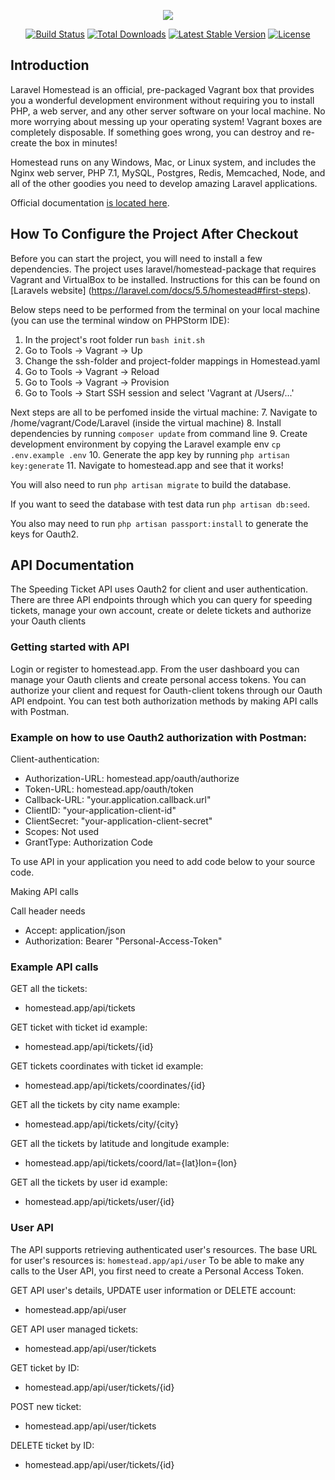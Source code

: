<p align="center"><img src="https://laravel.com/assets/img/components/logo-homestead.svg"></p>

<p align="center">
<a href="https://travis-ci.org/laravel/homestead"><img src="https://travis-ci.org/laravel/homestead.svg" alt="Build Status"></a>
<a href="https://packagist.org/packages/laravel/homestead"><img src="https://poser.pugx.org/laravel/homestead/d/total.svg" alt="Total Downloads"></a>
<a href="https://packagist.org/packages/laravel/homestead"><img src="https://poser.pugx.org/laravel/homestead/v/stable.svg" alt="Latest Stable Version"></a>
<a href="https://packagist.org/packages/laravel/homestead"><img src="https://poser.pugx.org/laravel/homestead/license.svg" alt="License"></a>
</p>

## Introduction

Laravel Homestead is an official, pre-packaged Vagrant box that provides you a wonderful development environment without requiring you to install PHP, a web server, and any other server software on your local machine. No more worrying about messing up your operating system! Vagrant boxes are completely disposable. If something goes wrong, you can destroy and re-create the box in minutes!

Homestead runs on any Windows, Mac, or Linux system, and includes the Nginx web server, PHP 7.1, MySQL, Postgres, Redis, Memcached, Node, and all of the other goodies you need to develop amazing Laravel applications.

Official documentation [is located here](https://laravel.com/docs/homestead).

## How To Configure the Project After Checkout

Before you can start the project, you will need to install a few dependencies.
The project uses laravel/homestead-package that requires Vagrant and VirtualBox to be installed. Instructions for this can be found on [Laravels website] (https://laravel.com/docs/5.5/homestead#first-steps).

Below steps need to be performed from the terminal on your local machine (you can use the terminal window on PHPStorm IDE):
1. In the project's root folder run `bash init.sh`
2. Go to Tools -> Vagrant -> Up
3. Change the ssh-folder and project-folder mappings in Homestead.yaml
4. Go to Tools -> Vagrant -> Reload
5. Go to Tools -> Vagrant -> Provision
6. Go to Tools -> Start SSH session and select 'Vagrant at /Users/...'

Next steps are all to be perfomed inside the virtual machine:
7. Navigate to /home/vagrant/Code/Laravel (inside the virtual machine)
8. Install dependencies by running `composer update` from command line
9. Create development environment by copying the Laravel example env `cp .env.example .env`
10. Generate the app key by running `php artisan key:generate`
11. Navigate to homestead.app and see that it works!

You will also need to run `php artisan migrate` to build the database.

If you want to seed the database with test data run `php artisan db:seed`.

You also may need to run `php artisan passport:install` to generate the keys for Oauth2.



## API Documentation
The Speeding Ticket API uses Oauth2 for client and user authentication.
There are three API endpoints through which you can query for speeding tickets, manage your own account,
create or delete tickets and authorize your Oauth clients
### Getting started with API
Login or register to homestead.app.
From the user dashboard you can manage your Oauth clients and create personal access tokens.
You can authorize your client and request for Oauth-client tokens through our Oauth API endpoint.
You can test both authorization methods by making API calls with Postman.
### Example on how to use Oauth2 authorization with Postman:

Client-authentication:

- Authorization-URL: homestead.app/oauth/authorize
- Token-URL: homestead.app/oauth/token
- Callback-URL: "your.application.callback.url"
- ClientID: "your-application-client-id"
- ClientSecret: "your-application-client-secret"
- Scopes: Not used
- GrantType: Authorization Code

To use API in your application you need to add code below to your source code.

Making API calls

Call header needs

- Accept: application/json
- Authorization: Bearer "Personal-Access-Token"

### Example API calls
GET all the tickets:
- homestead.app/api/tickets

GET ticket with ticket id example:
- homestead.app/api/tickets/{id}

GET tickets coordinates with ticket id example:
- homestead.app/api/tickets/coordinates/{id}

GET all the tickets by city name example:
- homestead.app/api/tickets/city/{city}

GET all the tickets by latitude and longitude example:
- homestead.app/api/tickets/coord/lat={lat}lon={lon}

GET all the tickets by user id example:
- homestead.app/api/tickets/user/{id}

### User API

The API supports retrieving authenticated user's resources.
The base URL for user's resources is: `homestead.app/api/user`
To be able to make any calls to the User API, you first need to create a Personal Access Token.

GET API user's details, UPDATE user information or DELETE account:
- homestead.app/api/user

GET API user managed tickets:
- homestead.app/api/user/tickets

GET ticket by ID:
- homestead.app/api/user/tickets/{id}

POST new ticket:
- homestead.app/api/user/tickets

DELETE ticket by ID:
- homestead.app/api/user/tickets/{id}